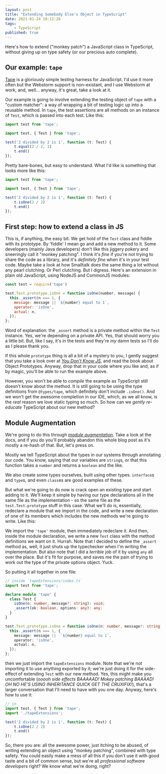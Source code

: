 ```yaml
---
layout: post
title: "Extending Somebody Else's Object in TypeScript"
date: 2021-01-24 19:12:28
tags:
    - TypeScript
published: true
---
```


Here's how to extend ("monkey patch") a JavaScript class in TypeScript, without giving up on type safety (or our precious auto complete).

## Our example: `tape`

[Tape][tape] is a gloriously simple testing harness for JavaScript. I'd use it more often but the Webstorm support is non-existant, and I use Webstorm at work, and, well... anyway, it's great, take a look at it.

Our example is going to involve extending the testing object of `tape` with a "custom matcher": a way of wrapping a bit of testing logic up into a reusable method. In `tape`, the test assertions are all methods on an instance of `Test`, which is passed into each test. Like this:

```typescript
import test from 'tape';

import test, { Test } from 'tape';

test('2 divided by 2 is 1', function (t: Test) {
    t.equal(2 / 2, 1)
    t.end()
});

```

Pretty bare-bones, but easy to understand. What I'd like is something that looks more like this:

```typescript
import test from 'tape';

import test, { Test } from 'tape';

test('2 divided by 2 is 1', function (t: Test) {
    t.isOne(2 / 2)
    t.end()
});

```

## First step: how to extend a class in JS

This is, if anything, the easy bit. We get hold of the `Test` class and fiddle with its prototype. By 'fiddle' I mean go and add a new method to it. Some developers (mainly Java developers) don't like this jiggery pokery and sneeringly call it "monkey patching". I think it's _fine_ if you're not trying to share the code as a library, and it's _definitely fine_ when it's in your test code. Maybe take a look at how Smalltalk does the same thing a lot without any pearl clutching. Or Perl clutching. But I digress. Here's an extension in plain old JavaScript, using NodeJS and CommonJS modules:

```javascript
const test = require('tape')

test.Test.prototype.isOne = function isOne(number, message) {
  this._assert(n === 1, {
    message: message || `${number} equal to 1`,
    operator: 'isOne',
    actual: n,
  });
};

```

Word of explanation: the `_assert` method is a private method within the `Test` instance. Yes, we're depending on a private API. Yes, that should worry you a little bit. But, like I say, it's in the tests and they're _my_ damn tests so I'll do as I please thank you.

If this whole `prototype` thing is all a bit of a mystery to you, I gently suggest that you take a look over at [_You Don't Know JS_](https://github.com/getify/You-Dont-Know-JS/blob/1st-ed/README.md), and read the book about Object Prototypes. Anyway, drop that in your code where you like and, as if by magic, you'll be able to run the example above.

However, you won't be able to _compile_ the example as TypeScript still doesn't know about the method. It is still going to be using the type definitions from `@types/tape`, which definitely don't include `.isOne()`. And we won't get the awesome completion in our IDE, which, as we all know, is the _real_ reason we love static typing so much. So how can we _gently re-educate_ TypeScript about our new method?

## Module Augmentation

We're going to do this through [_module augmentation_](https://www.typescriptlang.org/docs/handbook/declaration-merging.html#module-augmentation). Take a look at the docs, and if you do you'll probably abandon this whole blog post as it's mostly a re-hash of that. But, let's press on.

Mostly we tell TypeScript about the types in our systems through annotating our code. You know, saying that our variables are `string`s, or that this function takes a `number` and returns a `boolean` and the like.

We also create some types ourselves, built using other types. `interface`s and `type`s, and even `class`es are good examples of these.

But what we're going to do now is crack open an existing type and start adding to it. We'll keep it simple by having our type declarations all in the same file as the implementation - so the same file as the `test.Test.prototype` stuff in this case. What we'll do is, essentially, redeclare a module that we import in the code, and write a new declaration of one of its members which includes the new methods we're going to write. Like this:


We import the `'tape'` module, then immediately redeclare it. And then, inside the module declaration, we write a new `Test` class with the method definitions we want on it. Hurrah. Note that I decided to define the `_assert` method as, well, it just shuts up the typechecker when I'm writing the implementation. But also note that I did a _terrible_ job of it by using `any` all over the place. But it's fit for purpose, and saves me the pain of trying to work out the type of the private options object. Yuck.

So putting it all together in one file: 

```typescript
// inside `tapeExtensions/index.ts`
import test from 'tape';

declare module 'tape' {
  class Test {
    isOne(n: number, message?: string): void;
    _assert(ok: boolean, options: any): any;
  }
}

test.Test.prototype.isOne = function isOne(n: number, message?: string) {
  this._assert(n === 1, {
    message: message ||  `${number} equal to 1`,
    operator: 'isOne',
    actual: n,
  });
};
```

then we just import the `tapeExtensions` module. Note that we're not importing it to use anything exported by it; we're just doing it for the side-effect of extending `Test` with our new method. Yes, this might make you uncomfortable (_ooooh side effects BAAAAAD! Mokey patching BAAAAD! OH NO HE'S USING INHERITANCE QUICK GET THE CRUXIFIX!_), that's a larger conversation that I'll need to have with you one day. Anyway, here's how to use it:

```typescript
// in
import test, { Test } from 'tape';
import './tapeExtensions';

test('2 divided by 2 is 1', function (t: Test) {
    t.isOne(2 / 2)
    t.end()
});
```

So, there you are: all the awesome power, just itching to be abused, of writing extending an object using "monkey patching", combined with type safety. You could easily make a mess of all this if you don't use it with good taste and a bit of common sense, but we're all _professional software developers_ right? We know what we're doing, right?

[tape]: https://github.com/substack/tape
